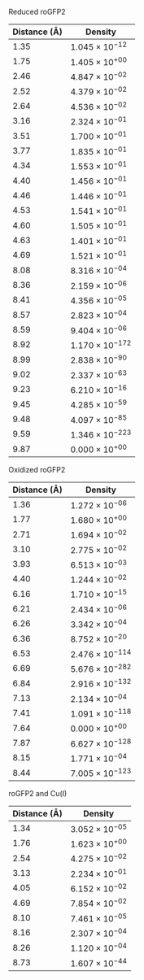 Reduced roGFP2

| Distance (Å) | Density |
|-----------|-----------|
| 1.35 | $1.045 \times 10^{-12}$ |
| 1.75 | $1.405 \times 10^{+00}$ |
| 2.46 | $4.847 \times 10^{-02}$ |
| 2.52 | $4.379 \times 10^{-02}$ |
| 2.64 | $4.536 \times 10^{-02}$ |
| 3.16 | $2.324 \times 10^{-01}$ |
| 3.51 | $1.700 \times 10^{-01}$ |
| 3.77 | $1.835 \times 10^{-01}$ |
| 4.34 | $1.553 \times 10^{-01}$ |
| 4.40 | $1.456 \times 10^{-01}$ |
| 4.46 | $1.446 \times 10^{-01}$ |
| 4.53 | $1.541 \times 10^{-01}$ |
| 4.60 | $1.505 \times 10^{-01}$ |
| 4.63 | $1.401 \times 10^{-01}$ |
| 4.69 | $1.521 \times 10^{-01}$ |
| 8.08 | $8.316 \times 10^{-04}$ |
| 8.36 | $2.159 \times 10^{-06}$ |
| 8.41 | $4.356 \times 10^{-05}$ |
| 8.57 | $2.823 \times 10^{-04}$ |
| 8.59 | $9.404 \times 10^{-06}$ |
| 8.92 | $1.170 \times 10^{-172}$ |
| 8.99 | $2.838 \times 10^{-90}$ |
| 9.02 | $2.337 \times 10^{-63}$ |
| 9.23 | $6.210 \times 10^{-16}$ |
| 9.45 | $4.285 \times 10^{-59}$ |
| 9.48 | $4.097 \times 10^{-85}$ |
| 9.59 | $1.346 \times 10^{-223}$ |
| 9.87 | $0.000 \times 10^{+00}$ |

Oxidized roGFP2

| Distance (Å) | Density |
|-----------|-----------|
| 1.36 | $1.272 \times 10^{-06}$ |
| 1.77 | $1.680 \times 10^{+00}$ |
| 2.71 | $1.694 \times 10^{-02}$ |
| 3.10 | $2.775 \times 10^{-02}$ |
| 3.93 | $6.513 \times 10^{-03}$ |
| 4.40 | $1.244 \times 10^{-02}$ |
| 6.16 | $1.710 \times 10^{-15}$ |
| 6.21 | $2.434 \times 10^{-06}$ |
| 6.26 | $3.342 \times 10^{-04}$ |
| 6.36 | $8.752 \times 10^{-20}$ |
| 6.53 | $2.476 \times 10^{-114}$ |
| 6.69 | $5.676 \times 10^{-282}$ |
| 6.84 | $2.916 \times 10^{-132}$ |
| 7.13 | $2.134 \times 10^{-04}$ |
| 7.41 | $1.091 \times 10^{-118}$ |
| 7.64 | $0.000 \times 10^{+00}$ |
| 7.87 | $6.627 \times 10^{-128}$ |
| 8.15 | $1.771 \times 10^{-04}$ |
| 8.44 | $7.005 \times 10^{-123}$ |

roGFP2 and Cu(I)

| Distance (Å) | Density |
|-----------|-----------|
| 1.34 | $3.052 \times 10^{-05}$ |
| 1.76 | $1.623 \times 10^{+00}$ |
| 2.54 | $4.275 \times 10^{-02}$ |
| 3.13 | $2.234 \times 10^{-01}$ |
| 4.05 | $6.152 \times 10^{-02}$ |
| 4.69 | $7.854 \times 10^{-02}$ |
| 8.10 | $7.461 \times 10^{-05}$ |
| 8.16 | $2.307 \times 10^{-04}$ |
| 8.26 | $1.120 \times 10^{-04}$ |
| 8.73 | $1.607 \times 10^{-44}$ |
